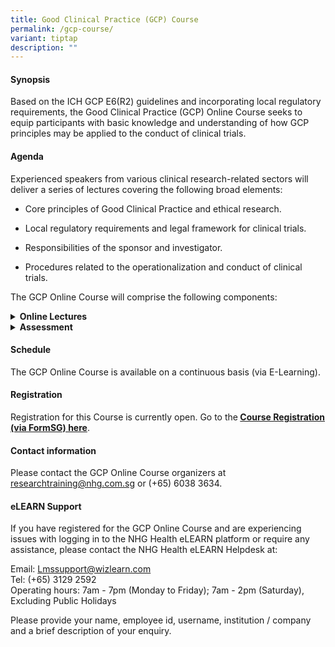 ```yaml
---
title: Good Clinical Practice (GCP) Course
permalink: /gcp-course/
variant: tiptap
description: ""
---
```

<h4><strong>Synopsis</strong></h4>
<p>Based on the ICH GCP E6(R2) guidelines and incorporating local regulatory
requirements, the Good Clinical Practice (GCP) Online Course seeks to equip
participants with basic knowledge and understanding of how GCP principles
may be applied to the conduct of clinical trials.</p>
<h4><strong>Agenda</strong></h4>
<p>Experienced speakers from various clinical research-related sectors will
deliver a series of lectures covering the following broad elements:</p>
<ul data-tight="true" class="tight">
<li>
<p>Core principles of Good Clinical Practice and ethical research.&nbsp;</p>
</li>
<li>
<p>Local regulatory requirements and legal framework for clinical trials.</p>
</li>
<li>
<p>Responsibilities of the sponsor and investigator.</p>
</li>
<li>
<p>Procedures related to the operationalization and conduct of clinical trials.</p>
</li>
</ul>
<p>The GCP Online Course will comprise the following components:</p>
<div data-type="detailGroup" class="isomer-accordion isomer-accordion-white">
<details class="isomer-details">
<summary><strong>Online Lectures</strong>
</summary>
<div data-type="detailsContent" class="isomer-details-content">
<ul data-tight="true" class="tight">
<li>
<p>There are 15 online lectures which will cover the fundamental topics in
Good Clinical Practice and are narrated by subject matter experts.</p>
</li>
</ul>
<p></p>
</div>
</details>
<details class="isomer-details">
<summary><strong>Assessment</strong>
</summary>
<div data-type="detailsContent" class="isomer-details-content">
<ul data-tight="true" class="tight">
<li>
<p>Participants are required to complete an online quiz comprising 53 questions
after completing the online and supplementary lectures.</p>
</li>
<li>
<p>The online quiz will incorporate information from both the online and
supplementary lectures.</p>
</li>
<li>
<p><strong>When a participant is confirmed, he/she will be given 1 month access to complete the online lectures and assessment.</strong>
</p>
</li>
<li>
<p>An E-Certificate of Achievement will be awarded to participants who achieve
a minimum passing score of 75%.</p>
<p></p>
</li>
</ul>
</div>
</details>
</div>
<p></p>
<h4><strong>Schedule</strong></h4>
<p>The GCP Online Course is available on a continuous basis (via E-Learning).
<br>
</p>
<h4><strong>Registration</strong></h4>
<p>Registration for this Course is currently open. Go to the<strong> <a href="https://form.gov.sg/65d83d15623fb2fc7df0f07c" rel="noopener nofollow" target="_blank">Course Registration (via FormSG) here</a></strong>.</p>
<p></p>
<h4><strong>Contact information</strong></h4>
<p>Please contact the GCP Online Course organizers at <a href="mailto:researchtraining@nhg.com.sg" rel="noopener noreferrer nofollow" target="_blank">researchtraining@nhg.com.sg</a> or
(+65) 6038 3634.</p>
<p></p>
<h4><strong>eLEARN Support</strong></h4>
<p>If you have registered for the GCP Online Course and are experiencing
issues with logging in to the NHG Health eLEARN platform or require any
assistance, please contact the NHG Health eLEARN Helpdesk at:</p>
<p>Email: <a href="mailto:Lmssupport@wizlearn.com" rel="noopener noreferrer nofollow" target="_blank">Lmssupport@wizlearn.com</a> 
<br>Tel: (+65) 3129 2592
<br>Operating hours: 7am - 7pm (Monday to Friday); 7am - 2pm (Saturday), Excluding
Public Holidays</p>
<p>Please provide your name, employee id, username, institution / company
and a brief description of your enquiry.</p>
<p></p>
<p></p>
<p></p>